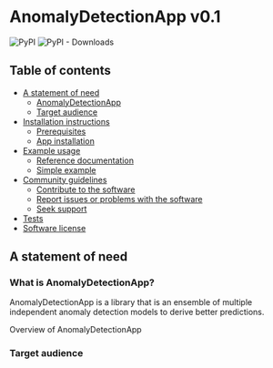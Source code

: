 # AnomalyDetectionApp v0.1

![PyPI](https://img.shields.io/pypi/v/anomaly-devosmita?label=pypi%20package)
![PyPI - Downloads](https://img.shields.io/pypi/dm/anomaly-devosmita)

## Table of contents ##
- [A statement of need](#A-statement-of-need)
  - [AnomalyDetectionApp](#AnomalyDetectionApp)
  - [Target audience](#Target-audience)
- [Installation instructions](#Installation-instructions)
  - [Prerequisites](#Prerequisites)
  - [App installation](#App-installation)
- [Example usage](#Example-usage)
  - [Reference documentation](#Reference-documentation)
  - [Simple example](#Simple-example)
- [Community guidelines](#Community-guidelines)
  - [Contribute to the software](#Contribute-to-the-software)
  - [Report issues or problems with the software](#Report-issues-or-problems-with-the-software)
  - [Seek support](#Seek-support)
- [Tests](#Tests)
- [Software license](#Software-license)

## A statement of need ##

### What is AnomalyDetectionApp? ###

AnomalyDetectionApp is a library that is an ensemble of multiple independent anomaly detection models to derive better predictions. 

Overview of AnomalyDetectionApp 

### Target audience ###
